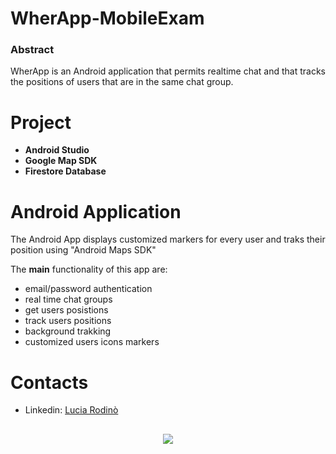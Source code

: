 # WherApp-MobileExam
 
### Abstract 

WherApp is an Android application that permits realtime chat and that tracks the positions of users that are in the same chat group.

# Project 

+ **Android Studio**
+ **Google Map SDK**
+ **Firestore Database**

# Android Application

The Android App displays customized markers for every user and traks their position using "Android Maps SDK"

The **main** functionality of this app are:
+ email/password authentication
+ real time chat groups
+ get users posistions 
+ track users positions
+ background trakking
+ customized users icons markers







# Contacts	

+ Linkedin: [Lucia Rodinò](https://www.linkedin.com/in/lucia-rodinò-b5019815b/)

##	##
<p align=center><a href="url"><img src="https://preview.ibb.co/ebyZCo/logo_rosso_sapienza.png" ></p>
